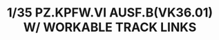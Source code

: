 ---
layout: product
title: "1/35  PZ.KPFW.VI AUSF.B(VK36.01) W/ WORKABLE TRACK LINKS"
price: "5200" 
desc: "Maketa"
img_path: "/assets/img/RFM5036.webp"
brand: "N/A"
available: false
special_offer: false
new: false
soon: false
cat: "010000"
subcat: "010800"
subsubcat: "0N/A"
sifra: "RFM5036"
popular: false
---